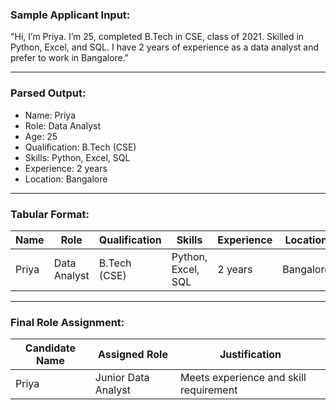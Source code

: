 ### Sample Applicant Input:

"Hi, I’m Priya. I’m 25, completed B.Tech in CSE, class of 2021. Skilled in Python, Excel, and SQL. I have 2 years of experience as a data analyst and prefer to work in Bangalore."

---

### Parsed Output:

- Name: Priya  
- Role: Data Analyst  
- Age: 25  
- Qualification: B.Tech (CSE)  
- Skills: Python, Excel, SQL  
- Experience: 2 years  
- Location: Bangalore

---

### Tabular Format:

| Name  | Role         | Qualification | Skills                | Experience | Location   |
|-------|--------------|----------------|------------------------|------------|------------|
| Priya | Data Analyst | B.Tech (CSE)   | Python, Excel, SQL     | 2 years    | Bangalore  |

---

### Final Role Assignment:

| Candidate Name | Assigned Role    | Justification                                   |
|----------------|------------------|-------------------------------------------------|
| Priya          | Junior Data Analyst | Meets experience and skill requirement         |
